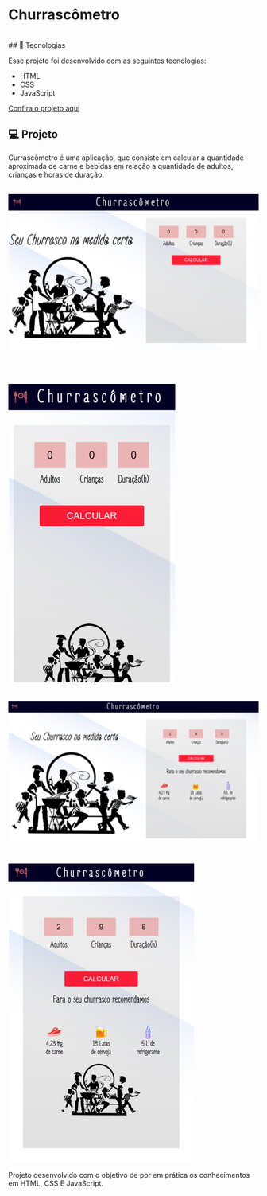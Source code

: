 
<h1>Churrascômetro</h1>
<br>
## 🚀 Tecnologias

Esse projeto foi desenvolvido com as seguintes tecnologias:

- HTML
- CSS
- JavaScript

[Confira o projeto aqui](http://vagnersilvas.github.io/churrascometro)

## 💻 Projeto

<p> Currascômetro é uma aplicação, que consiste em calcular a quantidade aproximada de carne e bebidas em relação a quantidade de adultos, crianças e horas de duração.</p> 
<br>
<img src="./assets/img/index_desktop.png">

<br><br><br>
<img  src="./assets/img/index-mobile.png" height="600px">
<br><br><br>
<img src="./assets/img/desktop_index.png">
<br><br>
<br>
<img src="./assets/img/mobile_index.png" height="600px">
<p> Projeto desenvolvido com o objetivo de por em prática os conhecimentos em HTML, CSS E JavaScript.</p>
